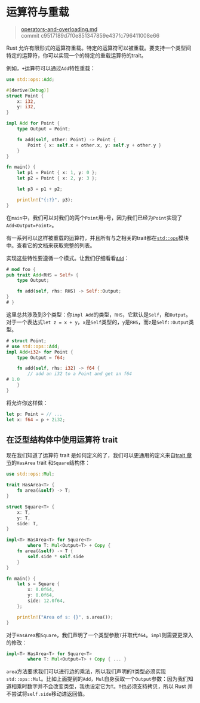 # 运算符与重载

> [operators-and-overloading.md](https://github.com/rust-lang/rust/blob/master/src/doc/book/operators-and-overloading.md)
> <br>
> commit c9517189d7f0e851347859e437fc796411008e66

Rust 允许有限形式的运算符重载。特定的运算符可以被重载。要支持一个类型间特定的运算符，你可以实现一个的特定的重载运算符的trait。

例如，`+`运算符可以通过`Add`特性重载：

```rust
use std::ops::Add;

#[derive(Debug)]
struct Point {
    x: i32,
    y: i32,
}

impl Add for Point {
    type Output = Point;

    fn add(self, other: Point) -> Point {
        Point { x: self.x + other.x, y: self.y + other.y }
    }
}

fn main() {
    let p1 = Point { x: 1, y: 0 };
    let p2 = Point { x: 2, y: 3 };

    let p3 = p1 + p2;

    println!("{:?}", p3);
}
```

在`main`中，我们可以对我们的两个`Point`用`+`号，因为我们已经为`Point`实现了`Add<Output=Point>`。

有一系列可以这样被重载的运算符，并且所有与之相关的trait都在[`std::ops`](http://doc.rust-lang.org/stable/std/ops/)模块中。查看它的文档来获取完整的列表。

实现这些特性要遵循一个模式。让我们仔细看看[`Add`](http://doc.rust-lang.org/stable/std/ops/trait.Add.html)：

```rust
# mod foo {
pub trait Add<RHS = Self> {
    type Output;

    fn add(self, rhs: RHS) -> Self::Output;
}
# }
```

这里总共涉及到3个类型：你`impl Add`的类型，`RHS`，它默认是`Self`，和`Output`。对于一个表达式`let z = x + y`，`x`是`Self`类型的，`y`是`RHS`，而`z`是`Self::Output`类型。

```rust
# struct Point;
# use std::ops::Add;
impl Add<i32> for Point {
    type Output = f64;

    fn add(self, rhs: i32) -> f64 {
        // add an i32 to a Point and get an f64
# 1.0
    }
}
```

将允许你这样做：

```rust
let p: Point = // ...
let x: f64 = p + 2i32;
```

## 在泛型结构体中使用运算符 trait

现在我们知道了运算符 trait 是如何定义的了，我们可以更通用的定义来自[trait 章节]()的`HasArea` trait 和`Square`结构体：

```rust
use std::ops::Mul;

trait HasArea<T> {
    fn area(&self) -> T;
}

struct Square<T> {
    x: T,
    y: T,
    side: T,
}

impl<T> HasArea<T> for Square<T>
        where T: Mul<Output=T> + Copy {
    fn area(&self) -> T {
        self.side * self.side
    }
}

fn main() {
    let s = Square {
        x: 0.0f64,
        y: 0.0f64,
        side: 12.0f64,
    };

    println!("Area of s: {}", s.area());
}
```

对于`HasArea`和`Square`，我们声明了一个类型参数`T`并取代`f64`。`impl`则需要更深入的修改：

```rust
impl<T> HasArea<T> for Square<T>
        where T: Mul<Output=T> + Copy { ... }
```

`area`方法要求我们可以进行边的乘法，所以我们声明的`T`类型必须实现`std::ops::Mul`。比如上面提到的`Add`，`Mul`自身获取一个`Output`参数：因为我们知道相乘时数字并不会改变类型，我也设定它为`T`。`T`也必须支持拷贝，所以 Rust 并不尝试将`self.side`移动进返回值。
